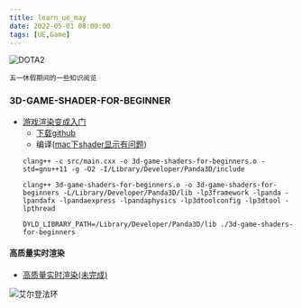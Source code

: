 ```yaml
---
title: learn_ue_may
date: 2022-05-01 08:00:00
tags: [UE,Game]
---
```

![DOTA2](./huonv.webp)
```  
五一休假期间的一些知识阅览 
```
<!-- more -->

### 3D-GAME-SHADER-FOR-BEGINNER
 - [游戏渲染变成入门](https://github.com/lettier/3d-game-shaders-for-beginners)
    - [下载github](https://github.com/lettier/3d-game-shaders-for-beginners)
    - 编译([mac下shader显示有问题](https://github.com/lettier/3d-game-shaders-for-beginners/issues/22))
    ```
    clang++ -c src/main.cxx -o 3d-game-shaders-for-beginners.o -std=gnu++11 -g -O2 -I/Library/Developer/Panda3D/include

    clang++ 3d-game-shaders-for-beginners.o -o 3d-game-shaders-for-beginners -L/Library/Developer/Panda3D/lib -lp3framework -lpanda -lpandafx -lpandaexpress -lpandaphysics -lp3dtoolconfig -lp3dtool -lpthread

    DYLD_LIBRARY_PATH=/Library/Developer/Panda3D/lib ./3d-game-shaders-for-beginners
    ```

#### 高质量实时渲染
 - [高质量实时渲染(未完成)](https://www.bilibili.com/video/BV1YK4y1T7yY?spm_id_from=333.788.top_right_bar_window_history.content.click)


![艾尔登法环](./aedfh.webp)